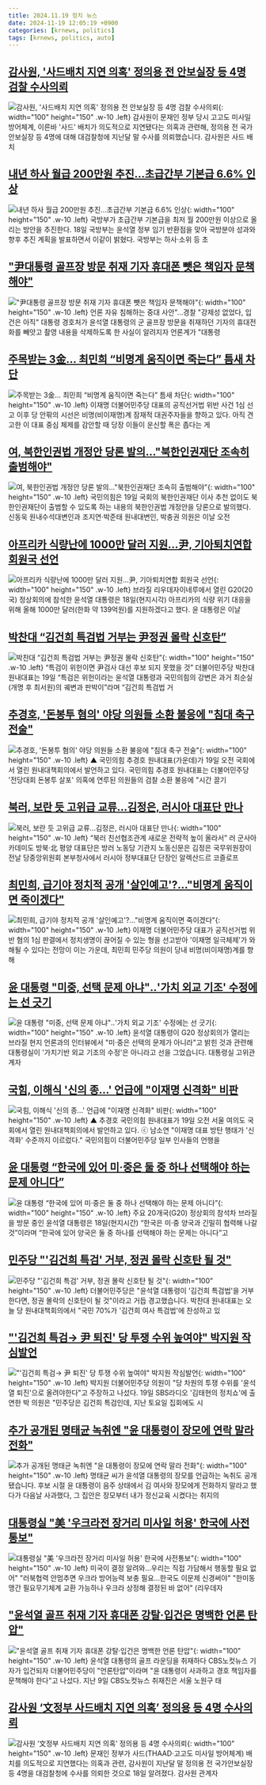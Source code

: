 ```yaml
---
title: 2024.11.19 정치 뉴스
date: 2024-11-19 12:05:19 +0900
categories: [krnews, politics]
tags: [krnews, politics, auto]
---
```

## [감사원, '사드배치 지연 의혹' 정의용 전 안보실장 등 4명 검찰 수사의뢰](https://n.news.naver.com/mnews/article/214/0001387270)

![감사원, '사드배치 지연 의혹' 정의용 전 안보실장 등 4명 검찰 수사의뢰](https://mimgnews.pstatic.net/image/origin/214/2024/11/18/1387270.jpg?type=nf220_150){: width="100" height="150" .w-10 .left}
감사원이 문재인 정부 당시 고고도 미사일 방어체계, 이른바 '사드' 배치가 의도적으로 지연됐다는 의혹과 관련해, 정의용 전 국가안보실장 등 4명에 대해 대검찰청에 지난달 말 수사를 의뢰했습니다. 감사원은 사드 배치

## [내년 하사 월급 200만원 추진…초급간부 기본급 6.6% 인상](https://n.news.naver.com/mnews/article/009/0005398465)

![내년 하사 월급 200만원 추진…초급간부 기본급 6.6% 인상](https://mimgnews.pstatic.net/image/origin/009/2024/11/18/5398465.jpg?type=nf220_150){: width="100" height="150" .w-10 .left}
국방부가 초급간부 기본급을 최저 월 200만원 이상으로 올리는 방안을 추진한다. 18일 국방부는 윤석열 정부 임기 반환점을 맞아 국방분야 성과와 향후 추진 계획을 발표하면서 이같이 밝혔다. 국방부는 하사·소위 등 초

## ["尹대통령 골프장 방문 취재 기자 휴대폰 뺏은 책임자 문책해야"](https://n.news.naver.com/mnews/article/002/0002359955)

!["尹대통령 골프장 방문 취재 기자 휴대폰 뺏은 책임자 문책해야"](https://mimgnews.pstatic.net/image/origin/002/2024/11/18/2359955.jpg?type=nf220_150){: width="100" height="150" .w-10 .left}
언론 자유 침해하는 중대 사안"…경찰 "강제성 없었다, 입건은 아직" 대통령 경호처가 윤석열 대통령의 군 골프장 방문을 취재하던 기자의 휴대전화를 빼앗고 촬영 내용을 삭제하도록 한 사실이 알려지자 언론계가 "대통령

## [주목받는 3金… 최민희 “비명계 움직이면 죽는다” 틈새 차단](https://n.news.naver.com/mnews/article/005/0001739567)

![주목받는 3金… 최민희 “비명계 움직이면 죽는다” 틈새 차단](https://mimgnews.pstatic.net/image/origin/005/2024/11/18/1739567.jpg?type=nf220_150){: width="100" height="150" .w-10 .left}
이재명 더불어민주당 대표의 공직선거법 위반 사건 1심 선고 이후 당 안팎의 시선은 비명(비이재명)계 잠재적 대권주자들을 향하고 있다. 아직 견고한 이 대표 중심 체제를 감안할 때 당장 이들이 운신할 폭은 좁다는 게

## [여, 북한인권법 개정안 당론 발의…"북한인권재단 조속히 출범해야"](https://n.news.naver.com/mnews/article/003/0012911655)

![여, 북한인권법 개정안 당론 발의…"북한인권재단 조속히 출범해야"](https://mimgnews.pstatic.net/image/origin/003/2024/11/19/12911655.jpg?type=nf220_150){: width="100" height="150" .w-10 .left}
국민의힘은 19일 국회의 북한인권재단 이사 추천 없이도 북한인권재단이 출범할 수 있도록 하는 내용의 북한인권법 개정안을 당론으로 발의했다. 신동욱 원내수석대변인과 조지연·박준태 원내대변인, 박충권 의원은 이날 오전

## [아프리카 식량난에 1000만 달러 지원...尹, 기아퇴치연합 회원국 선언](https://n.news.naver.com/mnews/article/023/0003871204)

![아프리카 식량난에 1000만 달러 지원...尹, 기아퇴치연합 회원국 선언](https://mimgnews.pstatic.net/image/origin/023/2024/11/19/3871204.jpg?type=nf220_150){: width="100" height="150" .w-10 .left}
브라질 리우데자이네루에서 열린 G20(20국) 정상회의에 참석한 윤석열 대통령은 18일(현지시각) 아프리카의 식량 위기 대응을 위해 올해 1000만 달러(한화 약 139억원)를 지원하겠다고 했다. 윤 대통령은 이날

## [박찬대 “김건희 특검법 거부는 尹정권 몰락 신호탄”](https://n.news.naver.com/mnews/article/022/0003986951)

![박찬대 “김건희 특검법 거부는 尹정권 몰락 신호탄”](https://mimgnews.pstatic.net/image/origin/022/2024/11/19/3986951.jpg?type=nf220_150){: width="100" height="150" .w-10 .left}
“특검이 위헌이면 尹검사 대선 후보 되지 못했을 것” 더불어민주당 박찬대 원내대표는 19일 “특검은 위헌이라는 윤석열 대통령과 국민의힘의 강변은 과거 최순실(개명 후 최서원)의 궤변과 판박이”라며 “김건희 특검법 거

## [추경호, '돈봉투 혐의' 야당 의원들 소환 불응에 "침대 축구 전술"](https://n.news.naver.com/mnews/article/055/0001207458)

![추경호, '돈봉투 혐의' 야당 의원들 소환 불응에 "침대 축구 전술"](https://mimgnews.pstatic.net/image/origin/055/2024/11/19/1207458.jpg?type=nf220_150){: width="100" height="150" .w-10 .left}
▲ 국민의힘 추경호 원내대표(가운데)가 19일 오전 국회에서 열린 원내대책회의에서 발언하고 있다. 국민의힘 추경호 원내대표는 더불어민주당 '전당대회 돈봉투 살포' 의혹에 연루된 의원들의 검찰 소환 불응에 "시간 끌기

## [북러, 보란 듯 고위급 교류…김정은, 러시아 대표단 만나](https://n.news.naver.com/mnews/article/016/0002389973)

![북러, 보란 듯 고위급 교류…김정은, 러시아 대표단 만나](https://mimgnews.pstatic.net/image/origin/016/2024/11/19/2389973.jpg?type=nf220_150){: width="100" height="150" .w-10 .left}
“북러 친선협조관계 새로운 전략적 높이 올라서” 러 군사아카데미도 방북·北 평양 대표단은 방러 노동당 기관지 노동신문은 김정은 국무위원장이 전날 당중앙위원회 본부청사에서 러시아 정부대표단 단장인 알렉산드르 코즐로프

## [최민희, 급기야 정치적 공개 '살인예고'?…"비명계 움직이면 죽이겠다"](https://n.news.naver.com/mnews/article/119/0002893787)

![최민희, 급기야 정치적 공개 '살인예고'?…"비명계 움직이면 죽이겠다"](https://mimgnews.pstatic.net/image/origin/119/2024/11/18/2893787.jpg?type=nf220_150){: width="100" height="150" .w-10 .left}
이재명 더불어민주당 대표가 공직선거법 위반 혐의 1심 판결에서 정치생명이 끊어질 수 있는 형을 선고받아 '이재명 일극체제'가 와해될 수 있다는 전망이 이는 가운데, 최민희 민주당 의원이 당내 비명(비이재명)계를 향해

## [윤 대통령 "미중, 선택 문제 아냐"‥'가치 외교 기조' 수정에는 선 긋기](https://n.news.naver.com/mnews/article/214/0001387362)

![윤 대통령 "미중, 선택 문제 아냐"‥'가치 외교 기조' 수정에는 선 긋기](https://mimgnews.pstatic.net/image/origin/214/2024/11/19/1387362.jpg?type=nf220_150){: width="100" height="150" .w-10 .left}
윤석열 대통령이 G20 정상회의가 열리는 브라질 현지 언론과의 인터뷰에서 "미·중은 선택의 문제가 아니라"고 밝힌 것과 관련해 대통령실이 '가치기반 외교 기조의 수정'은 아니라고 선을 그었습니다. 대통령실 고위관계자

## [국힘, 이해식 '신의 종...' 언급에 "이재명 신격화" 비판](https://n.news.naver.com/mnews/article/047/0002452850)

![국힘, 이해식 '신의 종...' 언급에 "이재명 신격화" 비판](https://mimgnews.pstatic.net/image/origin/047/2024/11/19/2452850.jpg?type=nf220_150){: width="100" height="150" .w-10 .left}
▲ 추경호 국민의힘 원내대표가 19일 오전 서울 여의도 국회에서 열린 원내대책회의에서 발언하고 있다. ⓒ 남소연 "이재명 대표 방탄 행태가 '신격화' 수준까지 이르렀다." 국민의힘이 더불어민주당 일부 인사들의 언행을

## [윤 대통령 “한국에 있어 미·중은 둘 중 하나 선택해야 하는 문제 아니다”](https://n.news.naver.com/mnews/article/032/0003333187)

![윤 대통령 “한국에 있어 미·중은 둘 중 하나 선택해야 하는 문제 아니다”](https://mimgnews.pstatic.net/image/origin/032/2024/11/18/3333187.jpg?type=nf220_150){: width="100" height="150" .w-10 .left}
주요 20개국(G20) 정상회의 참석차 브라질을 방문 중인 윤석열 대통령은 18일(현지시간) “한국은 미·중 양국과 긴밀히 협력해 나갈 것”이라며 “한국에 있어 양국은 둘 중 하나를 선택해야 하는 문제는 아니다”고

## [민주당 "'김건희 특검' 거부, 정권 몰락 신호탄 될 것"](https://n.news.naver.com/mnews/article/214/0001387406)

![민주당 "'김건희 특검' 거부, 정권 몰락 신호탄 될 것"](https://mimgnews.pstatic.net/image/origin/214/2024/11/19/1387406.jpg?type=nf220_150){: width="100" height="150" .w-10 .left}
더불어민주당은 "윤석열 대통령이 '김건희 특검법'을 거부한다면, 정권 몰락의 신호탄이 될 것"이라고 거듭 경고했습니다. 박찬대 원내대표는 오늘 당 원내대책회의에서 "국민 70%가 '김건희 여사 특검법'에 찬성하고 있

## ["'김건희 특검→ 尹 퇴진' 당 투쟁 수위 높여야" 박지원 작심발언](https://n.news.naver.com/mnews/article/088/0000915722)

!["'김건희 특검→ 尹 퇴진' 당 투쟁 수위 높여야" 박지원 작심발언](https://mimgnews.pstatic.net/image/origin/088/2024/11/19/915722.jpg?type=nf220_150){: width="100" height="150" .w-10 .left}
박지원 더불어민주당 의원이 "당 차원의 투쟁 수위를 '윤석열 퇴진'으로 올려야한다"고 주장하고 나섰다. 19일 SBS라디오 '김태현의 정치쇼'에 출연한 박 의원은 "민주당은 김건희 특검인데, 지난 토요일 집회에도 시

## [추가 공개된 명태균 녹취엔 "윤 대통령이 장모에 연락 말라 전화"](https://n.news.naver.com/mnews/article/437/0000418732)

![추가 공개된 명태균 녹취엔 "윤 대통령이 장모에 연락 말라 전화"](https://mimgnews.pstatic.net/image/origin/437/2024/11/18/418732.jpg?type=nf220_150){: width="100" height="150" .w-10 .left}
명태균 씨가 윤석열 대통령의 장모를 언급하는 녹취도 공개됐습니다. 후보 시절 윤 대통령이 음주 상태에서 김 여사와 장모에게 전화하지 말라고 했다가 다음날 사과했다, 그 집안은 장모부터 내가 정신교육 시켰다는 취지의

## [대통령실 "美 '우크라전 장거리 미사일 허용' 한국에 사전통보"](https://n.news.naver.com/mnews/article/001/0015054079)

![대통령실 "美 '우크라전 장거리 미사일 허용' 한국에 사전통보"](https://mimgnews.pstatic.net/image/origin/001/2024/11/19/15054079.jpg?type=nf220_150){: width="100" height="150" .w-10 .left}
미국이 결정 알려와…우리는 직접 가담해서 행동할 필요 없어" "러북협력 안멈추면 우크라 방어능력 보충 필요…한국도 이문제 신경써야" "한미동맹간 필요무기체계 교환 가능하나 우크라 상정해 결정된 바 없어" (리우데자

## ["윤석열 골프 취재 기자 휴대폰 강탈·입건은 명백한 언론 탄압"](https://n.news.naver.com/mnews/article/006/0000127035)

!["윤석열 골프 취재 기자 휴대폰 강탈·입건은 명백한 언론 탄압"](https://mimgnews.pstatic.net/image/origin/006/2024/11/18/127035.jpg?type=nf220_150){: width="100" height="150" .w-10 .left}
윤석열 대통령의 골프 라운딩을 취재하다 CBS노컷뉴스 기자가 입건되자 더불어민주당이 "언론탄압"이라며 "윤 대통령이 사과하고 경호 책임자를 문책해야 한다"고 나섰다. 지난 9일 CBS노컷뉴스 취재진은 서울 노원구 태

## [감사원 ‘文정부 사드배치 지연 의혹’ 정의용 등 4명 수사의뢰](https://n.news.naver.com/mnews/article/014/0005269712)

![감사원 ‘文정부 사드배치 지연 의혹’ 정의용 등 4명 수사의뢰](https://mimgnews.pstatic.net/image/origin/014/2024/11/18/5269712.jpg?type=nf220_150){: width="100" height="150" .w-10 .left}
문재인 정부가 사드(THAAD·고고도 미사일 방어체계) 배치를 의도적으로 지연했다는 의혹과 관련, 감사원이 지난달 말 정의용 전 국가안보실장 등 4명을 대검찰청에 수사를 의뢰한 것으로 18일 알려졌다. 감사원 관계자

